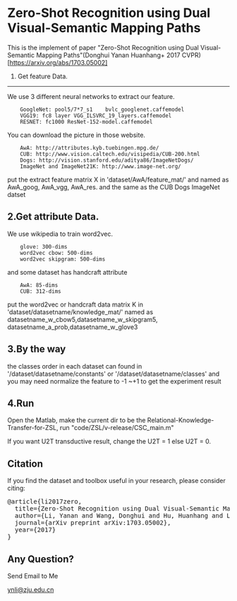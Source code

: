 Zero-Shot Recognition using Dual Visual-Semantic Mapping Paths
=============
This is the implement of  paper "Zero-Shot Recognition using Dual Visual-Semantic Mapping Paths"(Donghui Yanan Huanhang+ 2017 CVPR)
[https://arxiv.org/abs/1703.05002]

1. Get  feature Data.
---
We use 3 different neural networks to extract our feature. 

        GoogleNet: pool5/7*7_s1    bvlc_googlenet.caffemodel
        VGG19: fc8 layer VGG_ILSVRC_19_layers.caffemodel
        RESNET: fc1000 ResNet-152-model.caffemodel
You can download the picture in those website.

        AwA: http://attributes.kyb.tuebingen.mpg.de/
        CUB: http://www.vision.caltech.edu/visipedia/CUB-200.html
        Dogs: http://vision.stanford.edu/aditya86/ImageNetDogs/
        ImageNet and ImageNet21K: http://www.image-net.org/
put the extract feature matrix X in 'dataset/AwA/feature_mat/' and  named as AwA_goog, AwA_vgg, AwA_res. and the same as the CUB Dogs ImageNet datset


2.Get attribute Data.
---
We use wikipedia to train word2vec.

        glove: 300-dims
        word2vec cbow: 500-dims
        word2vec skipgram: 500-dims

and some dataset has handcraft attribute

        AwA: 85-dims
        CUB: 312-dims
put the word2vec or handcraft data matrix K in 'dataset/datasetname/knowledge_mat/' named as datasetname_w_cbow5,datasetname_w_skipgram5, datasetname_a_prob,datasetname_w_glove3

3.By the way
----
the classes order  in each dataset can found in '/dataset/datasetname/constants' or '/dataset/datasetname/classes' and you may need normalize the feature to -1 ~+1 to get the experiment result

4.Run
---
Open the Matlab, make the current dir to be the Relational-Knowledge-Transfer-for-ZSL, run "code/ZSL/v-release/CSC_main.m"

If you want U2T transductive result, change the U2T = 1 else U2T = 0.

Citation
-------------------------
If you find the dataset and toolbox useful in your research, please consider citing:
<pre>
@article{li2017zero,
  title={Zero-Shot Recognition using Dual Visual-Semantic Mapping Paths},
  author={Li, Yanan and Wang, Donghui and Hu, Huanhang and Lin, Yuetan and Zhuang, Yueting},
  journal={arXiv preprint arXiv:1703.05002},
  year={2017}
}
</pre>

Any Question?
-------------------------
Send Email to Me

ynli@zju.edu.cn